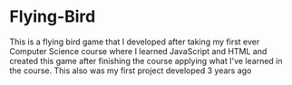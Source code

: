 # Flying-Bird
This is a flying bird game that I developed after taking my first ever Computer Science course where I learned JavaScript and HTML and created this game after finishing the course applying what I've learned in the course. This also was my first project developed 3 years ago
